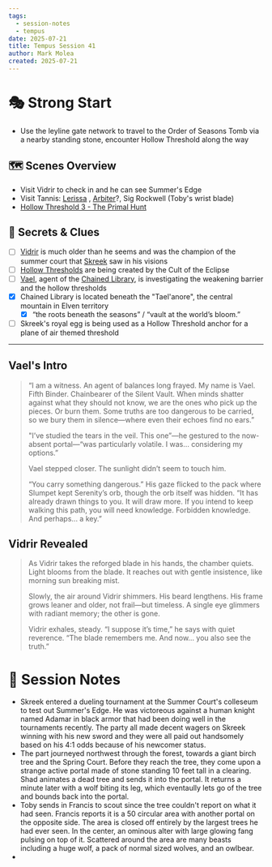 ```yaml
---
tags:
  - session-notes
  - tempus
date: 2025-07-21
title: Tempus Session 41
author: Mark Molea
created: 2025-07-21
---
```

# 🎭 Strong Start

- Use the leyline gate network to travel to the Order of Seasons Tomb via a nearby standing stone, encounter Hollow Threshold along the way

## 🗺 Scenes Overview

- Visit Vidrir to check in and he can see Summer's Edge
- Visit Tannis: [Lerissa](/02---characters/allies/lerissa) , [Arbiter](/02---characters/allies/arbiter)?, Sig Rockwell (Toby's wrist blade)
- [Hollow Threshold 3 - The Primal Hunt](/03---locations/hollow-threshold-3---the-primal-hunt)

## 🔑 Secrets & Clues

- [ ] [Vidrir](/02---characters/allies/vidrir) is much older than he seems and was the champion of the summer court that [Skreek](/02---characters/main-party/skreek) saw in his visions
- [ ] [Hollow Thresholds](/05---planning/hollow-thresholds) are being created by the Cult of the Eclipse
- [ ] [Vael](/02---characters/allies/vael), agent of the [Chained Library](/06---factions/chained-library), is investigating the weakening barrier and the hollow thresholds
- [x] Chained Library is located beneath the "Tael'anore", the central mountain in Elven territory
	- [x] “the roots beneath the seasons” / “vault at the world’s bloom.”
- [ ] Skreek's royal egg is being used as a Hollow Threshold anchor for a plane of air themed threshold

---
## Vael's Intro

> “I am a witness. An agent of balances long frayed. My name is Vael. Fifth Binder. Chainbearer of the Silent Vault. When minds shatter against what they should not know, we are the ones who pick up the pieces. Or burn them. Some truths are too dangerous to be carried, so we bury them in silence—where even their echoes find no ears.”
> 
> "I’ve studied the tears in the veil. This one”—he gestured to the now-absent portal—“was particularly volatile. I was… considering my options.”
> 
> Vael stepped closer. The sunlight didn’t seem to touch him.
>  
> “You carry something dangerous.” His gaze flicked to the pack where Slumpet kept Serenity’s orb, though the orb itself was hidden. “It has already drawn things to you. It will draw more. If you intend to keep walking this path, you will need knowledge. Forbidden knowledge. And perhaps... a key.”

## Vidrir Revealed

> As Vidrir takes the reforged blade in his hands, the chamber quiets. Light blooms from the blade. It reaches out with gentle insistence, like morning sun breaking mist. 
> 
> Slowly, the air around Vidrir shimmers. His beard lengthens. His frame grows leaner and older, not frail—but timeless. A single eye glimmers with radiant memory; the other is gone.
> 
> Vidrir exhales, steady. “I suppose it’s time,” he says with quiet reverence. “The blade remembers me. And now… you also see the truth.”


# 📝 Session Notes

- Skreek entered a dueling tournament at the Summer Court's colleseum to test out Summer's Edge.  He was victoreous against a human knight named Adamar in black armor that had been doing well in the tournaments recently.  The party all made decent wagers on Skreek winning with his new sword and they were all paid out handsomely based on his 4:1 odds because of his newcomer status.
- The part journeyed northwest through the forest, towards a giant birch tree and the Spring Court.  Before they reach the tree, they come upon a strange active portal made of stone standing 10 feet tall in a clearing.  Shad animates a dead tree and sends it into the portal.  It returns a minute later with a wolf biting its leg, which eventaully lets go of the tree and bounds back into the portal.
- Toby sends in Francis to scout since the tree couldn't report on what it had seen.  Francis reports it is a 50 circular area with another portal on the opposite side.  The area is closed off entirely by the largest trees he had ever seen.  In the center, an ominous alter with large glowing fang pulsing on top of it.  Scattered around the area are many beasts including a huge wolf, a pack of normal sized wolves, and an owlbear.
- 
